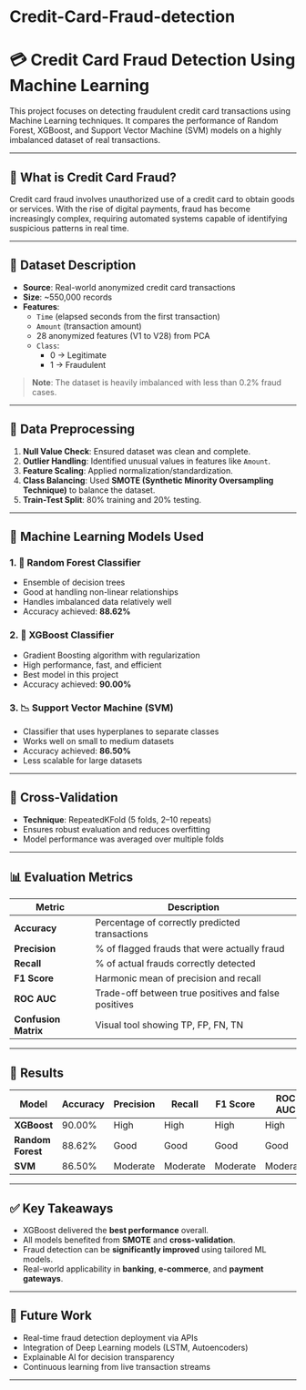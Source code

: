 # Credit-Card-Fraud-detection
# 💳 Credit Card Fraud Detection Using Machine Learning

This project focuses on detecting fraudulent credit card transactions using Machine Learning techniques. It compares the performance of Random Forest, XGBoost, and Support Vector Machine (SVM) models on a highly imbalanced dataset of real transactions.

---

## 🧾 What is Credit Card Fraud?

Credit card fraud involves unauthorized use of a credit card to obtain goods or services. With the rise of digital payments, fraud has become increasingly complex, requiring automated systems capable of identifying suspicious patterns in real time.

---

## 📂 Dataset Description

- **Source**: Real-world anonymized credit card transactions  
- **Size**: ~550,000 records  
- **Features**:  
  - `Time` (elapsed seconds from the first transaction)  
  - `Amount` (transaction amount)  
  - 28 anonymized features (V1 to V28) from PCA  
  - `Class`:  
    - 0 → Legitimate  
    - 1 → Fraudulent  

> **Note**: The dataset is heavily imbalanced with less than 0.2% fraud cases.

---

## 🧹 Data Preprocessing

1. **Null Value Check**: Ensured dataset was clean and complete.  
2. **Outlier Handling**: Identified unusual values in features like `Amount`.  
3. **Feature Scaling**: Applied normalization/standardization.  
4. **Class Balancing**: Used **SMOTE (Synthetic Minority Oversampling Technique)** to balance the dataset.  
5. **Train-Test Split**: 80% training and 20% testing.

---

## 🤖 Machine Learning Models Used

### 1. 🌲 Random Forest Classifier
- Ensemble of decision trees
- Good at handling non-linear relationships
- Handles imbalanced data relatively well
- Accuracy achieved: **88.62%**

### 2. 🚀 XGBoost Classifier
- Gradient Boosting algorithm with regularization
- High performance, fast, and efficient
- Best model in this project
- Accuracy achieved: **90.00%**

### 3. 📉 Support Vector Machine (SVM)
- Classifier that uses hyperplanes to separate classes
- Works well on small to medium datasets
- Accuracy achieved: **86.50%**
- Less scalable for large datasets

---

## 🔁 Cross-Validation

- **Technique**: RepeatedKFold (5 folds, 2–10 repeats)  
- Ensures robust evaluation and reduces overfitting  
- Model performance was averaged over multiple folds

---

## 📊 Evaluation Metrics

| Metric         | Description                                               |
|----------------|-----------------------------------------------------------|
| **Accuracy**   | Percentage of correctly predicted transactions            |
| **Precision**  | % of flagged frauds that were actually fraud              |
| **Recall**     | % of actual frauds correctly detected                     |
| **F1 Score**   | Harmonic mean of precision and recall                     |
| **ROC AUC**    | Trade-off between true positives and false positives      |
| **Confusion Matrix** | Visual tool showing TP, FP, FN, TN                |

---

## 🧪 Results

| Model         | Accuracy | Precision | Recall | F1 Score | ROC AUC |
|---------------|----------|-----------|--------|----------|----------|
| **XGBoost**   | 90.00%   | High      | High   | High     | High     |
| **Random Forest** | 88.62% | Good  | Good   | Good     | Good     |
| **SVM**       | 86.50%   | Moderate  | Moderate| Moderate| Moderate |

---

## ✅ Key Takeaways

- XGBoost delivered the **best performance** overall.
- All models benefited from **SMOTE** and **cross-validation**.
- Fraud detection can be **significantly improved** using tailored ML models.
- Real-world applicability in **banking**, **e-commerce**, and **payment gateways**.

---

## 🔮 Future Work

- Real-time fraud detection deployment via APIs  
- Integration of Deep Learning models (LSTM, Autoencoders)  
- Explainable AI for decision transparency  
- Continuous learning from live transaction streams

---


